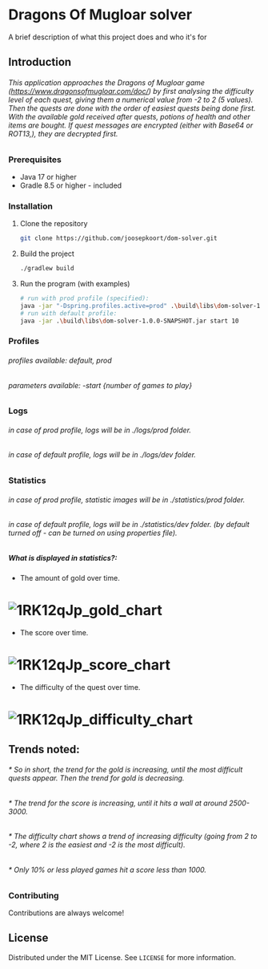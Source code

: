 # Dragons Of Mugloar solver

A brief description of what this project does and who it's for

## Introduction
###### This application approaches the Dragons of Mugloar game (https://www.dragonsofmugloar.com/doc/) by first analysing the difficulty level of each quest, giving them a numerical value from -2 to 2 (5 values). Then the quests are done with the order of easiest quests being done first. With the available gold received after quests, potions of health and other items are bought. If quest messages are encrypted (either with Base64 or ROT13,), they are decrypted first.

### Prerequisites

- Java 17 or higher
- Gradle 8.5 or higher - included

### Installation

1. Clone the repository
   ```sh
   git clone https://github.com/joosepkoort/dom-solver.git
   ```
2. Build the project
   ```sh
   ./gradlew build
   ```
3. Run the program (with examples)
   ```sh
   # run with prod profile (specified):
   java -jar "-Dspring.profiles.active=prod" .\build\libs\dom-solver-1.0.0-SNAPSHOT.jar start 2
   # run with default profile:
   java -jar .\build\libs\dom-solver-1.0.0-SNAPSHOT.jar start 10   
   ```

### Profiles
###### profiles available: default, prod
###### parameters available: -start {number of games to play}

### Logs
###### in case of prod profile, logs will be in ./logs/prod folder.
###### in case of default profile, logs will be in ./logs/dev folder.

### Statistics
###### in case of prod profile, statistic images will be in ./statistics/prod folder.
###### in case of default profile, logs will be in ./statistics/dev folder. (by default turned off - can be turned on using properties file).

##### What is displayed in statistics?: 
* The amount of gold over time.
# ![1RK12qJp_gold_chart](https://github.com/joosepkoort/dom-solver/assets/7001273/218ebc5b-ab48-48fa-aeee-1cf45bec61f3)
* The score over time.
# ![1RK12qJp_score_chart](https://github.com/joosepkoort/dom-solver/assets/7001273/fcd3e670-de92-46ff-8b45-eba32d65bc16)
* The difficulty of the quest over time.
# ![1RK12qJp_difficulty_chart](https://github.com/joosepkoort/dom-solver/assets/7001273/0c65af44-b6e0-4896-80c5-6cecc4f85c6b)

## Trends noted:
###### * So in short, the trend for the gold is increasing, until the most difficult quests appear. Then the trend for gold is decreasing.
###### * The trend for the score is increasing, until it hits a wall at around 2500-3000.
###### * The difficulty chart shows a trend of increasing difficulty (going from 2 to -2, where 2 is the easiest and -2 is the most difficult).
###### * Only 10% or less played games hit a score less than 1000.
### Contributing

Contributions are always welcome!

## License

Distributed under the MIT License. See `LICENSE` for more information.
